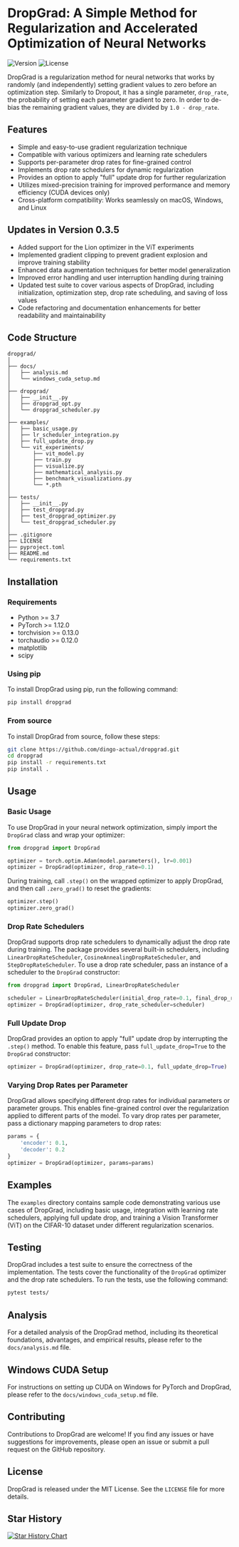 # DropGrad: A Simple Method for Regularization and Accelerated Optimization of Neural Networks

![Version](https://img.shields.io/badge/version-0.3.5-blue.svg)
![License](https://img.shields.io/badge/license-MIT-green.svg)

DropGrad is a regularization method for neural networks that works by randomly (and independently) setting gradient values to zero before an optimization step. Similarly to Dropout, it has a single parameter, `drop_rate`, the probability of setting each parameter gradient to zero. In order to de-bias the remaining gradient values, they are divided by `1.0 - drop_rate`.

## Features

- Simple and easy-to-use gradient regularization technique
- Compatible with various optimizers and learning rate schedulers
- Supports per-parameter drop rates for fine-grained control
- Implements drop rate schedulers for dynamic regularization
- Provides an option to apply "full" update drop for further regularization
- Utilizes mixed-precision training for improved performance and memory efficiency (CUDA devices only)
- Cross-platform compatibility: Works seamlessly on macOS, Windows, and Linux

## Updates in Version 0.3.5

- Added support for the Lion optimizer in the ViT experiments
- Implemented gradient clipping to prevent gradient explosion and improve training stability
- Enhanced data augmentation techniques for better model generalization
- Improved error handling and user interruption handling during training
- Updated test suite to cover various aspects of DropGrad, including initialization, optimization step, drop rate scheduling, and saving of loss values
- Code refactoring and documentation enhancements for better readability and maintainability

## Code Structure

```
dropgrad/
│
├── docs/
│   ├── analysis.md
│   └── windows_cuda_setup.md
│
├── dropgrad/
│   ├── __init__.py
│   ├── dropgrad_opt.py
│   └── dropgrad_scheduler.py
│
├── examples/
│   ├── basic_usage.py
│   ├── lr_scheduler_integration.py
│   ├── full_update_drop.py
│   └── vit_experiments/
│       ├── vit_model.py
│       ├── train.py
│       ├── visualize.py
│       ├── mathematical_analysis.py
│       ├── benchmark_visualizations.py
│       └── *.pth
│
├── tests/
│   ├── __init__.py
│   ├── test_dropgrad.py
│   ├── test_dropgrad_optimizer.py
│   └── test_dropgrad_scheduler.py
│
├── .gitignore
├── LICENSE
├── pyproject.toml
├── README.md
└── requirements.txt
```

## Installation

### Requirements

- Python >= 3.7
- PyTorch >= 1.12.0
- torchvision >= 0.13.0
- torchaudio >= 0.12.0
- matplotlib
- scipy

### Using pip

To install DropGrad using pip, run the following command:

```bash
pip install dropgrad
```

### From source

To install DropGrad from source, follow these steps:

```bash
git clone https://github.com/dingo-actual/dropgrad.git
cd dropgrad
pip install -r requirements.txt
pip install .
```

## Usage

### Basic Usage

To use DropGrad in your neural network optimization, simply import the `DropGrad` class and wrap your optimizer:

```python
from dropgrad import DropGrad

optimizer = torch.optim.Adam(model.parameters(), lr=0.001)
optimizer = DropGrad(optimizer, drop_rate=0.1)
```

During training, call `.step()` on the wrapped optimizer to apply DropGrad, and then call `.zero_grad()` to reset the gradients:

```python
optimizer.step()
optimizer.zero_grad()
```

### Drop Rate Schedulers

DropGrad supports drop rate schedulers to dynamically adjust the drop rate during training. The package provides several built-in schedulers, including `LinearDropRateScheduler`, `CosineAnnealingDropRateScheduler`, and `StepDropRateScheduler`. To use a drop rate scheduler, pass an instance of a scheduler to the `DropGrad` constructor:

```python
from dropgrad import DropGrad, LinearDropRateScheduler

scheduler = LinearDropRateScheduler(initial_drop_rate=0.1, final_drop_rate=0.0, num_steps=1000)
optimizer = DropGrad(optimizer, drop_rate_scheduler=scheduler)
```

### Full Update Drop

DropGrad provides an option to apply "full" update drop by interrupting the `.step()` method. To enable this feature, pass `full_update_drop=True` to the `DropGrad` constructor:

```python
optimizer = DropGrad(optimizer, drop_rate=0.1, full_update_drop=True)
```

### Varying Drop Rates per Parameter

DropGrad allows specifying different drop rates for individual parameters or parameter groups. This enables fine-grained control over the regularization applied to different parts of the model. To vary drop rates per parameter, pass a dictionary mapping parameters to drop rates:

```python
params = {
    'encoder': 0.1,
    'decoder': 0.2
}
optimizer = DropGrad(optimizer, params=params)
```

## Examples

The `examples` directory contains sample code demonstrating various use cases of DropGrad, including basic usage, integration with learning rate schedulers, applying full update drop, and training a Vision Transformer (ViT) on the CIFAR-10 dataset under different regularization scenarios.

## Testing

DropGrad includes a test suite to ensure the correctness of the implementation. The tests cover the functionality of the `DropGrad` optimizer and the drop rate schedulers. To run the tests, use the following command:

```bash
pytest tests/
```

## Analysis

For a detailed analysis of the DropGrad method, including its theoretical foundations, advantages, and empirical results, please refer to the `docs/analysis.md` file.

## Windows CUDA Setup

For instructions on setting up CUDA on Windows for PyTorch and DropGrad, please refer to the `docs/windows_cuda_setup.md` file.

## Contributing

Contributions to DropGrad are welcome! If you find any issues or have suggestions for improvements, please open an issue or submit a pull request on the GitHub repository.

## License

DropGrad is released under the MIT License. See the `LICENSE` file for more details.

## Star History

<a href="https://star-history.com/#muditbhargava66/dropgrad&Date">
 <picture>
   <source media="(prefers-color-scheme: dark)" srcset="https://api.star-history.com/svg?repos=muditbhargava66/dropgrad&type=Date&theme=dark" />
   <source media="(prefers-color-scheme: light)" srcset="https://api.star-history.com/svg?repos=muditbhargava66/dropgrad&type=Date" />
   <img alt="Star History Chart" src="https://api.star-history.com/svg?repos=muditbhargava66/dropgrad&type=Date" />
 </picture>
</a>
